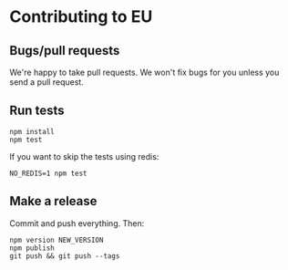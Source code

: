 # Contributing to EU

## Bugs/pull requests

We're happy to take pull requests.
We won't fix bugs for you unless you send a pull request.

## Run tests

    npm install
    npm test

If you want to skip the tests using redis:

    NO_REDIS=1 npm test

## Make a release

Commit and push everything. Then:

    npm version NEW_VERSION
    npm publish
    git push && git push --tags
